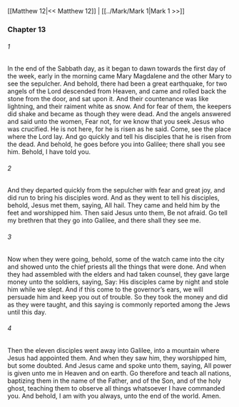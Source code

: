 [[Matthew 12|<< Matthew 12]]  |  [[../Mark/Mark 1|Mark 1 >>]]

### Chapter 13
###### 1
In the end of the Sabbath day, as it began to dawn towards the first day of the week, early in the morning came Mary Magdalene and the other Mary to see the sepulcher. And behold, there had been a great earthquake, for two angels of the Lord descended from Heaven, and came and rolled back the stone from the door, and sat upon it. And their countenance was like lightning, and their raiment white as snow. And for fear of them, the keepers did shake and became as though they were dead. And the angels answered and said unto the women, Fear not, for we know that you seek Jesus who was crucified. He is not here, for he is risen as he said. Come, see the place where the Lord lay. And go quickly and tell his disciples that he is risen from the dead. And behold, he goes before you into Galilee; there shall you see him. Behold, I have told you.

###### 2
And they departed quickly from the sepulcher with fear and great joy, and did run to bring his disciples word. And as they went to tell his disciples, behold, Jesus met them, saying, All hail. They came and held him by the feet and worshipped him. Then said Jesus unto them, Be not afraid. Go tell my brethren that they go into Galilee, and there shall they see me.

###### 3
Now when they were going, behold, some of the watch came into the city and showed unto the chief priests all the things that were done. And when they had assembled with the elders and had taken counsel, they gave large money unto the soldiers, saying, Say: His disciples came by night and stole him while we slept. And if this come to the governor’s ears, we will persuade him and keep you out of trouble. So they took the money and did as they were taught, and this saying is commonly reported among the Jews until this day.

###### 4
Then the eleven disciples went away into Galilee, into a mountain where Jesus had appointed them. And when they saw him, they worshipped him, but some doubted. And Jesus came and spoke unto them, saying, All power is given unto me in Heaven and on earth. Go therefore and teach all nations, baptizing them in the name of the Father, and of the Son, and of the holy ghost, teaching them to observe all things whatsoever I have commanded you. And behold, I am with you always, unto the end of the world. Amen.